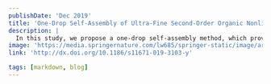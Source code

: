 ```yaml
---
publishDate: 'Dec 2019'
title: 'One-Drop Self-Assembly of Ultra-Fine Second-Order Organic Nonlinear Optical Crystal Nanowires'
description: |
  In this study, we propose a one-drop self-assembly method, which proved capable of successfully preparing 4-N, N-dimethylamino-4'-N'-methyl-stilbazolium tosylate (DAST) single-crystalline nanowires (NWs). The apparent roughness of the DAST NWs was determined to be less than 100 pm by using a high-resolution atomic force microscope, indicating their ultrafine quality. The DAST NWs also exhibited excellent nonlinear optical properties, including two-photon excited fluorescence and second harmonic generation, which could enable the production of low-cost, low-power-consumption wideband wavelength conversion devices. Thus, the described method may provide a new avenue for organic NW fabrication.
image: 'https://media.springernature.com/lw685/springer-static/image/art%3A10.1186%2Fs11671-019-3103-y/MediaObjects/11671_2019_3103_Fig1_HTML.png?as=webp'
link: 'http://dx.doi.org/10.1186/s11671-019-3103-y'

tags: [markdown, blog]
---
```

